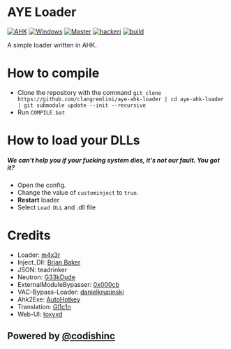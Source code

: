 # AYE Loader 
[![AHK](https://img.shields.io/badge/language-AHK-green.svg?style=flat-square)](https://wikipedia.org/wiki/AutoHotkey) [![Windows](https://img.shields.io/badge/platform-Windows-0078d7.svg?style=flat-square)](https://en.wikipedia.org/wiki/Microsoft_Windows) [![Master](https://img.shields.io/badge/master-2.0-green.svg?style=flat-square)](https://github.com/clangremlini/aye-ahk-loader) [![hackeri](https://img.shields.io/github/downloads/clangremlini/aye-ahk-loader/total.svg?style=flat-square)](https://github.com/clangremlini/aye-ahk-loader/releases) [![build](https://img.shields.io/github/workflow/status/clangremlini/aye-ahk-loader/AYE%20Loader%20CI?style=flat-square)](https://github.com/clangremlini/aye-ahk-loader/actions)

A simple loader written in AHK.

# How to compile
- Clone the repository with the command `git clone https://github.com/clangremlini/aye-ahk-loader | cd aye-ahk-loader | git submodule update --init --recursive`
- Run `COMPILE.bat`

# How to load your DLLs
##### _We can't help you if your fucking system dies, it's not our fault. You got it?_
- Open the config.
- Change the value of `custominject` to `true`.
- **Restart** loader
- Select `Load DLL` and .dll file

# Credits
- Loader: [m4x3r](https://github.com/m4x3r)
- Inject_Dll: [Brian Baker](https://github.com/Fooly-Cooly)
- JSON: teadrinker
- Neutron: [G33kDude](https://github.com/G33kDude/Neutron.ahk)
- ExternalModuleBypasser: [0x000cb](https://github.com/0x000cb)
- VAC-Bypass-Loader: [danielkrupinski](https://github.com/danielkrupinski/VAC-Bypass-Loader)
- Ahk2Exe: [AutoHotkey](https://github.com/AutoHotkey/Ahk2Exe)
- Translation: [Gl1c1n](https://github.com/Gl1c1n)
- Web-UI: [toxyxd](https://github.com/toxyxd)

## Powered by [@codishinc](https://github.com/clangremlini)
